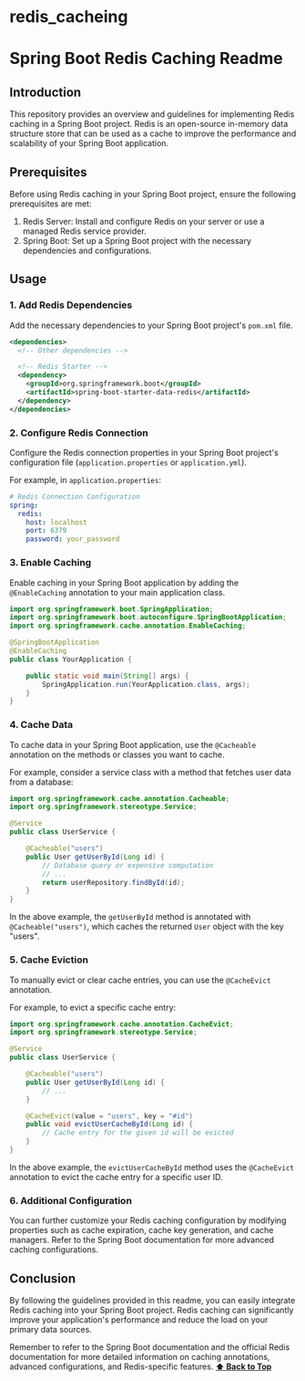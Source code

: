 # redis_cacheing
# Spring Boot Redis Caching Readme

## Introduction
This repository provides an overview and guidelines for implementing Redis caching in a Spring Boot project. Redis is an open-source in-memory data structure store that can be used as a cache to improve the performance and scalability of your Spring Boot application.

## Prerequisites
Before using Redis caching in your Spring Boot project, ensure the following prerequisites are met:

1. Redis Server: Install and configure Redis on your server or use a managed Redis service provider.
2. Spring Boot: Set up a Spring Boot project with the necessary dependencies and configurations.

## Usage

### 1. Add Redis Dependencies
Add the necessary dependencies to your Spring Boot project's `pom.xml` file.

```xml
<dependencies>
  <!-- Other dependencies -->

  <!-- Redis Starter -->
  <dependency>
    <groupId>org.springframework.boot</groupId>
    <artifactId>spring-boot-starter-data-redis</artifactId>
  </dependency>
</dependencies>
```

### 2. Configure Redis Connection
Configure the Redis connection properties in your Spring Boot project's configuration file (`application.properties` or `application.yml`).

For example, in `application.properties`:

```yml
# Redis Connection Configuration
spring:
  redis:
    host: localhost
    port: 6379
    password: your_password

```

### 3. Enable Caching
Enable caching in your Spring Boot application by adding the `@EnableCaching` annotation to your main application class.

```java
import org.springframework.boot.SpringApplication;
import org.springframework.boot.autoconfigure.SpringBootApplication;
import org.springframework.cache.annotation.EnableCaching;

@SpringBootApplication
@EnableCaching
public class YourApplication {

    public static void main(String[] args) {
        SpringApplication.run(YourApplication.class, args);
    }
}
```

### 4. Cache Data
To cache data in your Spring Boot application, use the `@Cacheable` annotation on the methods or classes you want to cache.

For example, consider a service class with a method that fetches user data from a database:

```java
import org.springframework.cache.annotation.Cacheable;
import org.springframework.stereotype.Service;

@Service
public class UserService {

    @Cacheable("users")
    public User getUserById(Long id) {
        // Database query or expensive computation
        // ...
        return userRepository.findById(id);
    }
}
```

In the above example, the `getUserById` method is annotated with `@Cacheable("users")`, which caches the returned `User` object with the key "users".

### 5. Cache Eviction
To manually evict or clear cache entries, you can use the `@CacheEvict` annotation.

For example, to evict a specific cache entry:

```java
import org.springframework.cache.annotation.CacheEvict;
import org.springframework.stereotype.Service;

@Service
public class UserService {

    @Cacheable("users")
    public User getUserById(Long id) {
        // ...
    }

    @CacheEvict(value = "users", key = "#id")
    public void evictUserCacheById(Long id) {
        // Cache entry for the given id will be evicted
    }
}
```

In the above example, the `evictUserCacheById` method uses the `@CacheEvict` annotation to evict the cache entry for a specific user ID.

### 6. Additional Configuration
You can further customize your Redis caching configuration by modifying properties such as cache expiration, cache key generation, and cache managers. Refer to the Spring Boot documentation for more advanced caching configurations.

## Conclusion
By following the guidelines provided in this readme, you can easily integrate Redis caching into your Spring Boot project. Redis caching can significantly improve your application's performance and reduce the load on your primary data sources.

Remember to refer to the Spring Boot documentation and the official Redis documentation for more detailed information on caching annotations, advanced configurations, and Redis-specific features.
 **[⬆ Back to Top](#table-of-contents)**
